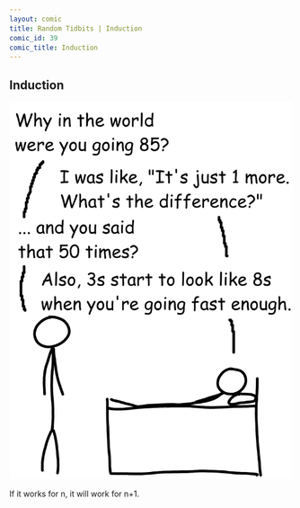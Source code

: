 ```yaml
---
layout: comic
title: Random Tidbits | Induction
comic_id: 39
comic_title: Induction
---
```


## Induction

<img id="img39" src="/assets/images/39.png">

If it works for n, it will work for n+1.

